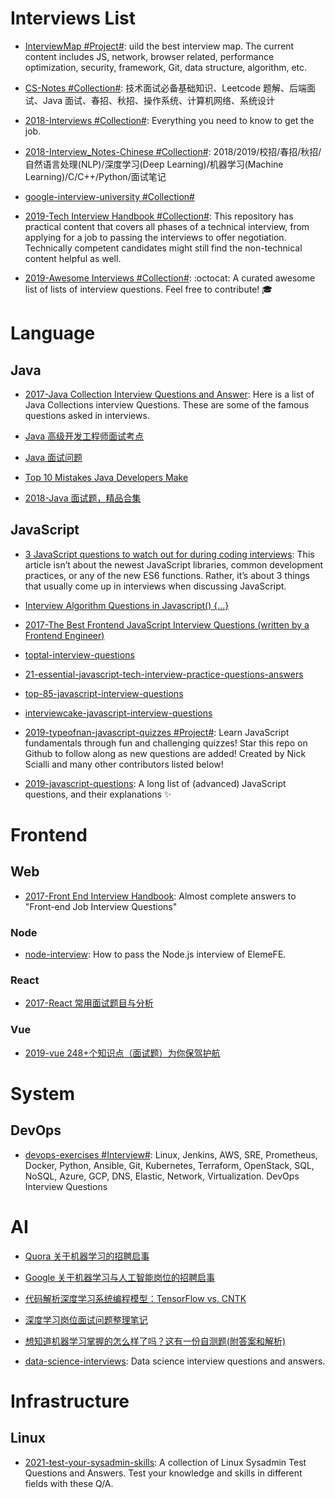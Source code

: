 # Interviews List

- [InterviewMap #Project#](https://github.com/InterviewMap/InterviewMap): uild the best interview map. The current content includes JS, network, browser related, performance optimization, security, framework, Git, data structure, algorithm, etc.

- [CS-Notes #Collection#](https://github.com/CyC2018/CS-Notes): 技术面试必备基础知识、Leetcode 题解、后端面试、Java 面试、春招、秋招、操作系统、计算机网络、系统设计

- [2018-Interviews #Collection#](https://github.com/kdn251/interviews): Everything you need to know to get the job.

- [2018-Interview_Notes-Chinese #Collection#](https://github.com/imhuay/Interview_Notes-Chinese): 2018/2019/校招/春招/秋招/自然语言处理(NLP)/深度学习(Deep Learning)/机器学习(Machine Learning)/C/C++/Python/面试笔记

- [google-interview-university #Collection#](https://github.com/jwasham/google-interview-university#recursion)

- [2019-Tech Interview Handbook #Collection#](https://github.com/yangshun/tech-interview-handbook): This repository has practical content that covers all phases of a technical interview, from applying for a job to passing the interviews to offer negotiation. Technically competent candidates might still find the non-technical content helpful as well.

- [2019-Awesome Interviews #Collection#](https://github.com/MaximAbramchuck/awesome-interview-questions): :octocat: A curated awesome list of lists of interview questions. Feel free to contribute! 🎓

# Language

## Java

- [2017-Java Collection Interview Questions and Answer](https://parg.co/bak): Here is a list of Java Collections interview Questions. These are some of the famous questions asked in interviews.

- [Java 高级开发工程师面试考点](http://www.sanesee.com/article/java-engineer-interview-of-content-tree)

- [Java 面试问题](https://dongchuan.gitbooks.io/java-interview-question/content/java/index.html)

- [Top 10 Mistakes Java Developers Make](http://www.gauravkgupta.com/top-10-mistakes-java-developers-make/)

- [2018-Java 面试题，精品合集](http://www.iocoder.cn/Interview/good-collection/?title)

## JavaScript

- [3 JavaScript questions to watch out for during coding interviews](http://6me.us/JAZ4): This article isn’t about the newest JavaScript libraries, common development practices, or any of the new ES6 functions. Rather, it’s about 3 things that usually come up in interviews when discussing JavaScript.

- [Interview Algorithm Questions in Javascript() {...}](https://github.com/kennymkchan/interview-questions-in-javascript)

- [2017-The Best Frontend JavaScript Interview Questions (written by a Frontend Engineer)](https://parg.co/bIL)

- [toptal-interview-questions](https://www.toptal.com/javascript/interview-questions)
- [21-essential-javascript-tech-interview-practice-questions-answers](https://www.codementor.io/javascript/tutorial/21-essential-javascript-tech-interview-practice-questions-answers)

- [top-85-javascript-interview-questions](http://career.guru99.com/top-85-javascript-interview-questions/)

- [interviewcake-javascript-interview-questions](https://www.interviewcake.com/javascript-interview-questions)

- [2019-typeofnan-javascript-quizzes #Project#](https://quiz.typeofnan.dev/): Learn JavaScript fundamentals through fun and challenging quizzes! Star this repo on Github to follow along as new questions are added! Created by Nick Scialli and many other contributors listed below!

- [2019-javascript-questions](https://github.com/lydiahallie/javascript-questions): A long list of (advanced) JavaScript questions, and their explanations ✨

# Frontend

## Web

- [2017-Front End Interview Handbook](https://github.com/yangshun/front-end-interview-handbook): Almost complete answers to "Front-end Job Interview Questions"

### Node

- [node-interview](https://github.com/ElemeFE/node-interview): How to pass the Node.js interview of ElemeFE.

### React

- [2017-React 常用面试题目与分析](https://zhuanlan.zhihu.com/p/24856035)

### Vue

- [2019-vue 248+个知识点（面试题）为你保驾护航](https://zhuanlan.zhihu.com/p/71229672)

# System

## DevOps

- [devops-exercises #Interview#](https://github.com/bregman-arie/devops-exercises): Linux, Jenkins, AWS, SRE, Prometheus, Docker, Python, Ansible, Git, Kubernetes, Terraform, OpenStack, SQL, NoSQL, Azure, GCP, DNS, Elastic, Network, Virtualization. DevOps Interview Questions

# AI

- [Quora 关于机器学习的招聘启事](https://www.quora.com/careers/technical_lead_machine_learning)

- [Google 关于机器学习与人工智能岗位的招聘启事](https://www.google.com/about/careers/search?_ga=1.89288795.153537653.1473158707#!t=jo&jid=28625001&)

- [代码解析深度学习系统编程模型：TensorFlow vs. CNTK](http://geek.csdn.net/news/detail/62429)

- [深度学习岗位面试问题整理笔记](https://zhuanlan.zhihu.com/p/25005808)

- [想知道机器学习掌握的怎么样了吗？这有一份自测题(附答案和解析)](https://yq.aliyun.com/articles/64929)

- [data-science-interviews](https://github.com/alexeygrigorev/data-science-interviews): Data science interview questions and answers.

# Infrastructure

## Linux

- [2021-test-your-sysadmin-skills](https://github.com/trimstray/test-your-sysadmin-skills): A collection of Linux Sysadmin Test Questions and Answers. Test your knowledge and skills in different fields with these Q/A.
